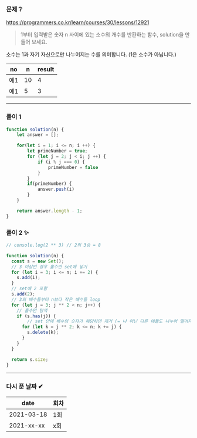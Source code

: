 ### 문제 ❔

https://programmers.co.kr/learn/courses/30/lessons/12921

> 1부터 입력받은 숫자 n 사이에 있는 소수의 개수를 반환하는 함수, solution을 만들어 보세요.

소수는 1과 자기 자신으로만 나누어지는 수를 의미합니다.
(1은 소수가 아닙니다.)


| no | n | result |
|---|---|---|
|예1|10|4|
|예1|5|3|


---
### 풀이 1 
```javascript
function solution(n) {
    let answer = [];

    for(let i = 1; i <= n; i ++) {
        let primeNumber = true;
        for (let j = 2; j < i; j ++) {
            if (i % j === 0) {
                primeNumber = false
            }
        }
        if(primeNumber) {
            answer.push(i)
        }
    }

    return answer.length - 1;
}
```


### 풀이 2 ✨
```javascript
// console.log(2 ** 3) // 2의 3승 = 8

function solution(n) {
  const s = new Set();
  // 3 이상인 경우 홀수만 set에 넣기
  for (let i = 3; i <= n; i += 2) {
    s.add(i);
  }
  // set에 2 포함
  s.add(2);
  // 3의 배수들부터 n보다 작은 배수들 loop
  for (let j = 3; j ** 2 < n; j++) {
    // 홀수만 탐색
    if (s.has(j)) {
        // set 안에 배수의 숫자가 해당하면 제거 (= 나 아닌 다른 애들도 나누어 떨어지는 숫자들 제거) 
      for (let k = j ** 2; k <= n; k += j) {
        s.delete(k);
      }
    }
  }

  return s.size;
}
```

---

### 다시 푼 날짜 ✔
| date | 회차 |   
|---|---|
|2021-03-18|1회|
|2021-xx-xx|x회|